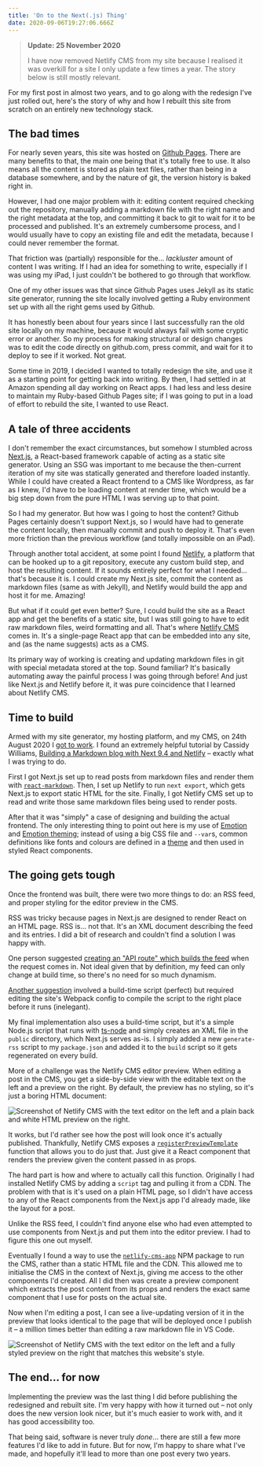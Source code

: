 ```yaml
---
title: 'On to the Next(.js) Thing'
date: 2020-09-06T19:27:06.666Z
---
```


> **Update: 25 November 2020**
>
> I have now removed Netlify CMS from my site because I realised it was overkill
> for a site I only update a few times a year. The story below is still mostly
> relevant.

For my first post in almost two years, and to go along with the redesign I've
just rolled out, here's the story of why and how I rebuilt this site from
scratch on an entirely new technology stack.

## The bad times

For nearly seven years, this site was hosted on
[Github Pages](https://pages.github.com/). There are many benefits to that, the
main one being that it's totally free to use. It also means all the content is
stored as plain text files, rather than being in a database somewhere, and by
the nature of git, the version history is baked right in.

However, I had one major problem with it: editing content required checking out
the repository, manually adding a markdown file with the right name and the
right metadata at the top, and committing it back to git to wait for it to be
processed and published. It's an extremely cumbersome process, and I would
usually have to copy an existing file and edit the metadata, because I could
never remember the format.

That friction was (partially) responsible for the... _lackluster_ amount of
content I was writing. If I had an idea for something to write, especially if I
was using my iPad, I just couldn't be bothered to go through that workflow.

One of my other issues was that since Github Pages uses Jekyll as its static
site generator, running the site locally involved getting a Ruby environment set
up with all the right gems used by Github.

It has honestly been about four years since I last successfully ran the old site
locally on my machine, because it would always fail with some cryptic error or
another. So my process for making structural or design changes was to edit the
code directly on github.com, press commit, and wait for it to deploy to see if
it worked. Not great.

Some time in 2019, I decided I wanted to totally redesign the site, and use it
as a starting point for getting back into writing. By then, I had settled in at
Amazon spending all day working on React apps. I had less and less desire to
maintain my Ruby-based Github Pages site; if I was going to put in a load of
effort to rebuild the site, I wanted to use React.

## A tale of three accidents

I don't remember the exact circumstances, but somehow I stumbled across
[Next.js](https://nextjs.org), a React-based framework capable of acting as a
static site generator. Using an SSG was important to me because the then-current
iteration of my site was statically generated and therefore loaded instantly.
While I could have created a React frontend to a CMS like Wordpress, as far as I
knew, I'd have to be loading content at render time, which would be a big step
down from the pure HTML I was serving up to that point.

So I had my generator. But how was I going to host the content? Github Pages
certainly doesn't support Next.js, so I would have had to generate the content
locally, then manually commit and push to deploy it. That's even more friction
than the previous workflow (and totally impossible on an iPad).

Through another total accident, at some point I found
[Netlify](https://netlify.com), a platform that can be hooked up to a git
repository, execute any custom build step, and host the resulting content. If it
sounds entirely perfect for what I needed... that's because it is. I could
create my Next.js site, commit the content as markdown files (same as with
Jekyll), and Netlify would build the app and host it for me. Amazing!

But what if it could get even better? Sure, I could build the site as a React
app and get the benefits of a static site, but I was still going to have to edit
raw markdown files, weird formatting and all. That's where
[Netlify CMS](https://www.netlifycms.org/) comes in. It's a single-page React
app that can be embedded into any site, and (as the name suggests) acts as a
CMS.

Its primary way of working is creating and updating markdown files in git with
special metadata stored at the top. Sound familiar? It's basically automating
away the painful process I was going through before! And just like Next.js and
Netlify before it, it was pure coincidence that I learned about Netlify CMS.

## Time to build

Armed with my site generator, my hosting platform, and my CMS, on 24th August
2020 I
[got to work](https://github.com/olivvybee/livasch.com/commit/f2139eb5307b5f8c888fe2df67fbc1ad85118269).
I found an extremely helpful tutorial by Cassidy Williams,
[Building a Markdown blog with Next 9.4 and Netlify](https://www.netlify.com/blog/2020/05/04/building-a-markdown-blog-with-next-9.4-and-netlify/)
– exactly what I was trying to do.

First I got Next.js set up to read posts from markdown files and render them
with [`react-markdown`](https://www.npmjs.com/package/react-markdown). Then, I
set up Netlify to run `next export`, which gets Next.js to export static HTML
for the site. Finally, I got Netlify CMS set up to read and write those same
markdown files being used to render posts.

After that it was "simply" a case of designing and building the actual frontend.
The only interesting thing to point out here is my use of
[Emotion](https://emotion.sh) and
[Emotion theming](https://emotion.sh/docs/theming); instead of using a big CSS
file and `--var`s, common definitions like fonts and colours are defined in a
[theme](https://github.com/olivvybee/livasch.com/blob/main/theme.json) and then
used in styled React components.

## The going gets tough

Once the frontend was built, there were two more things to do: an RSS feed, and
proper styling for the editor preview in the CMS.

RSS was tricky because pages in Next.js are designed to render React on an HTML
page. RSS is... not that. It's an XML document describing the feed and its
entries. I did a bit of research and couldn't find a solution I was happy with.

One person suggested
[creating an "API route" which builds the feed](https://ironeko.com/posts/how-to-add-an-rss-feed-to-your-next-js-site)
when the request comes in. Not ideal given that by definition, my feed can only
change at build time, so there's no need for so much dynamism.

[Another suggestion](https://logana.dev/blog/rss-feeds-in-a-nextjs-site)
involved a build-time script (perfect) but required editing the site's Webpack
config to compile the script to the right place before it runs (inelegant).

My final implementation also uses a build-time script, but it's a simple Node.js
script that runs with [ts-node](https://www.npmjs.com/package/ts-node) and
simply creates an XML file in the `public` directory, which Next.js serves
as-is. I simply added a new `generate-rss` script to my `package.json` and added
it to the `build` script so it gets regenerated on every build.

More of a challenge was the Netlify CMS editor preview. When editing a post in
the CMS, you get a side-by-side view with the editable text on the left and a
preview on the right. By default, the preview has no styling, so it's just a
boring HTML document:

![Screenshot of Netlify CMS with the text editor on the left and a plain back and white HTML preview on the right.](/img/2020-09-netlify-cms-preview-no-style.png)

It works, but I'd rather see how the post will look once it's actually
published. Thankfully, Netlify CMS exposes a
[`registerPreviewTemplate`](https://www.netlifycms.org/docs/customization/#registerpreviewtemplate)
function that allows you to do just that. Just give it a React component that
renders the preview given the content passed in as props.

The hard part is how and where to actually call this function. Originally I had
installed Netlify CMS by adding a `script` tag and pulling it from a CDN. The
problem with that is it's used on a plain HTML page, so I didn't have access to
any of the React components from the Next.js app I'd already made, like the
layout for a post.

Unlike the RSS feed, I couldn't find anyone else who had even attempted to use
components from Next.js and put them into the editor preview. I had to figure
this one out myself.

Eventually I found a way to use the
[`netlify-cms-app`](https://www.npmjs.com/package/netlify-cms-app) NPM package
to run the CMS, rather than a static HTML file and the CDN. This allowed me to
initialise the CMS in the context of Next.js, giving me access to the other
components I'd created. All I did then was create a preview component which
extracts the post content from its props and renders the exact same component
that I use for posts on the actual site.

Now when I'm editing a post, I can see a live-updating version of it in the
preview that looks identical to the page that will be deployed once I publish it
– a million times better than editing a raw markdown file in VS Code.

![Screenshot of Netlify CMS with the text editor on the left and a fully styled preview on the right that matches this website's style.](/img/2020-09-netlify-cms-preview-styled.png)

## The end... for now

Implementing the preview was the last thing I did before publishing the
redesigned and rebuilt site. I'm very happy with how it turned out – not only
does the new version look nicer, but it's much easier to work with, and it has
good accessibility too.

That being said, software is never truly _done_... there are still a few more
features I'd like to add in future. But for now, I'm happy to share what I've
made, and hopefully it'll lead to more than one post every two years.
